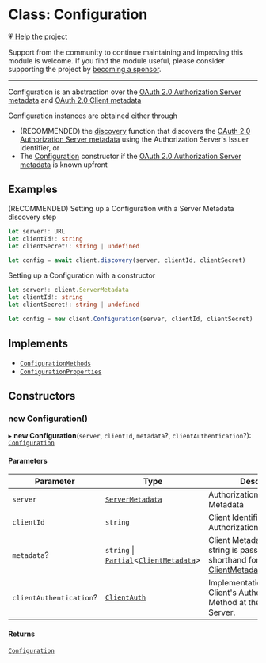 # Class: Configuration

[💗 Help the project](https://github.com/sponsors/panva)

Support from the community to continue maintaining and improving this module is welcome. If you find the module useful, please consider supporting the project by [becoming a sponsor](https://github.com/sponsors/panva).

***

Configuration is an abstraction over the
[OAuth 2.0 Authorization Server metadata](../interfaces/ServerMetadata.md) and
[OAuth 2.0 Client metadata](../interfaces/ClientMetadata.md)

Configuration instances are obtained either through

- (RECOMMENDED) the [discovery](../functions/discovery.md) function that discovers the
  [OAuth 2.0 Authorization Server metadata](../interfaces/ServerMetadata.md) using the
  Authorization Server's Issuer Identifier, or
- The [Configuration](Configuration.md) constructor if the
  [OAuth 2.0 Authorization Server metadata](../interfaces/ServerMetadata.md) is known
  upfront

## Examples

(RECOMMENDED) Setting up a Configuration with a Server Metadata discovery
step

```ts
let server!: URL
let clientId!: string
let clientSecret!: string | undefined

let config = await client.discovery(server, clientId, clientSecret)
```

Setting up a Configuration with a constructor

```ts
let server!: client.ServerMetadata
let clientId!: string
let clientSecret!: string | undefined

let config = new client.Configuration(server, clientId, clientSecret)
```

## Implements

- [`ConfigurationMethods`](../interfaces/ConfigurationMethods.md)
- [`ConfigurationProperties`](../interfaces/ConfigurationProperties.md)

## Constructors

### new Configuration()

▸ **new Configuration**(`server`, `clientId`, `metadata`?, `clientAuthentication`?): [`Configuration`](Configuration.md)

#### Parameters

| Parameter | Type | Description |
| ------ | ------ | ------ |
| `server` | [`ServerMetadata`](../interfaces/ServerMetadata.md) | Authorization Server Metadata |
| `clientId` | `string` | Client Identifier at the Authorization Server |
| `metadata`? | `string` \| [`Partial`](https://www.typescriptlang.org/docs/handbook/utility-types.html#partialtype)\<[`ClientMetadata`](../interfaces/ClientMetadata.md)\> | Client Metadata, when a string is passed in it is a shorthand for passing just [ClientMetadata.client\_secret](../interfaces/ClientMetadata.md#client_secret). |
| `clientAuthentication`? | [`ClientAuth`](../type-aliases/ClientAuth.md) | Implementation of the Client's Authentication Method at the Authorization Server. |

#### Returns

[`Configuration`](Configuration.md)

